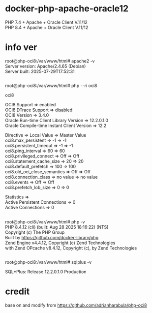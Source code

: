 # docker-php-apache-oracle12

PHP 7.4 + Apache + Oracle Client V.11/12  
PHP 8.4 + Apache + Oracle Client V.11/12

# info ver
root@php-oci8:/var/www/html# apache2 -v  
Server version: Apache/2.4.65 (Debian)  
Server built:   2025-07-29T17:52:31  
##
root@php-oci8:/var/www/html# php --ri oci8  
  
oci8  
  
OCI8 Support => enabled  
OCI8 DTrace Support => disabled  
OCI8 Version => 3.4.0  
Oracle Run-time Client Library Version => 12.2.0.1.0  
Oracle Compile-time Instant Client Version => 12.2  
  
Directive => Local Value => Master Value  
oci8.max_persistent => -1 => -1  
oci8.persistent_timeout => -1 => -1  
oci8.ping_interval => 60 => 60  
oci8.privileged_connect => Off => Off  
oci8.statement_cache_size => 20 => 20  
oci8.default_prefetch => 100 => 100  
oci8.old_oci_close_semantics => Off => Off  
oci8.connection_class => no value => no value  
oci8.events => Off => Off  
oci8.prefetch_lob_size => 0 => 0  
  
Statistics =>  
Active Persistent Connections => 0  
Active Connections => 0  
##
root@php-oci8:/var/www/html# php -v  
PHP 8.4.12 (cli) (built: Aug 28 2025 18:16:22) (NTS)  
Copyright (c) The PHP Group  
Built by https://github.com/docker-library/php  
Zend Engine v4.4.12, Copyright (c) Zend Technologies  
    with Zend OPcache v8.4.12, Copyright (c), by Zend Technologies  
##
root@php-oci8:/var/www/html# sqlplus -v  
  
SQL*Plus: Release 12.2.0.1.0 Production  
# credit
base on and modify from https://github.com/adrianharabula/php-oci8
